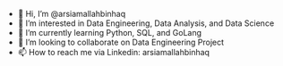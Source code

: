- 👋 Hi, I’m @arsiamallahbinhaq
- 👀 I’m interested in Data Engineering, Data Analysis, and Data Science
- 🌱 I’m currently learning Python, SQL, and GoLang
- 💞️ I’m looking to collaborate on Data Engineering Project
- 📫 How to reach me via Linkedin: arsiamallahbinhaq

<!---
arsiamallahbinhaq/arsiamallahbinhaq is a ✨ special ✨ repository because its `README.md` (this file) appears on your GitHub profile.
You can click the Preview link to take a look at your changes.
--->
